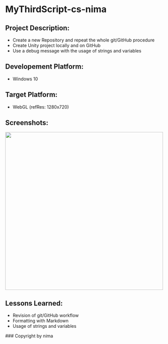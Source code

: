 # MyThirdScript-cs-nima

## Project Description:

* Create a new Repository and repeat the whole git/GitHub procedure
* Create Unity project locally and on GitHub
* Use a debug message with the usage of strings and variables

## Developement Platform:

* Windows 10

## Target Platform:

* WebGL (refRes: 1280x720)

## Screenshots:

<div>
<img src = "./Screenshots/"home-pic-playmode-mythird-addnumbers-cs-nima.JPG width="500">

	

## Lessons Learned:

* Revision of git/GitHub workflow
* Formatting with Markdown
* Usage of strings and variables

</div>
### Copyright by nima
